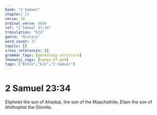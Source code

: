 ```yaml
---
book: "2 Samuel"
chapter: 23
verse: 34
ordinal_verse: 8688
ref: "2 Samuel 23:34"
translation: "KJV"
genre: "History"
word_count: 17
topics: []
cross_references: []
grammar_tags: [genealogy-structure]
thematic_tags: [names-of-god]
tags: ["Bible","KJV","2-Samuel"]
---
```


# 2 Samuel 23:34

Eliphelet the son of Ahasbai, the son of the Maachathite, Eliam the son of Ahithophel the Gilonite,
